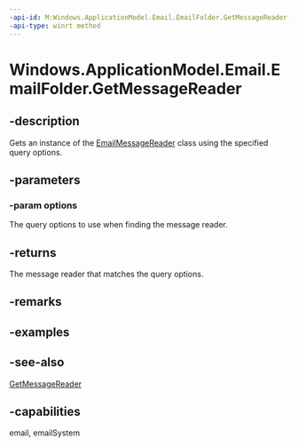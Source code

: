 ```yaml
---
-api-id: M:Windows.ApplicationModel.Email.EmailFolder.GetMessageReader(Windows.ApplicationModel.Email.EmailQueryOptions)
-api-type: winrt method
---
```


<!-- Method syntax
public Windows.ApplicationModel.Email.EmailMessageReader GetMessageReader(Windows.ApplicationModel.Email.EmailQueryOptions options)
-->

# Windows.ApplicationModel.Email.EmailFolder.GetMessageReader

## -description
Gets an instance of the [EmailMessageReader](emailmessagereader.md) class using the specified query options.

## -parameters
### -param options
The query options to use when finding the message reader.

## -returns
The message reader that matches the query options.

## -remarks

## -examples

## -see-also
[GetMessageReader](emailfolder_getmessagereader_1198599356.md)
## -capabilities
email, emailSystem
